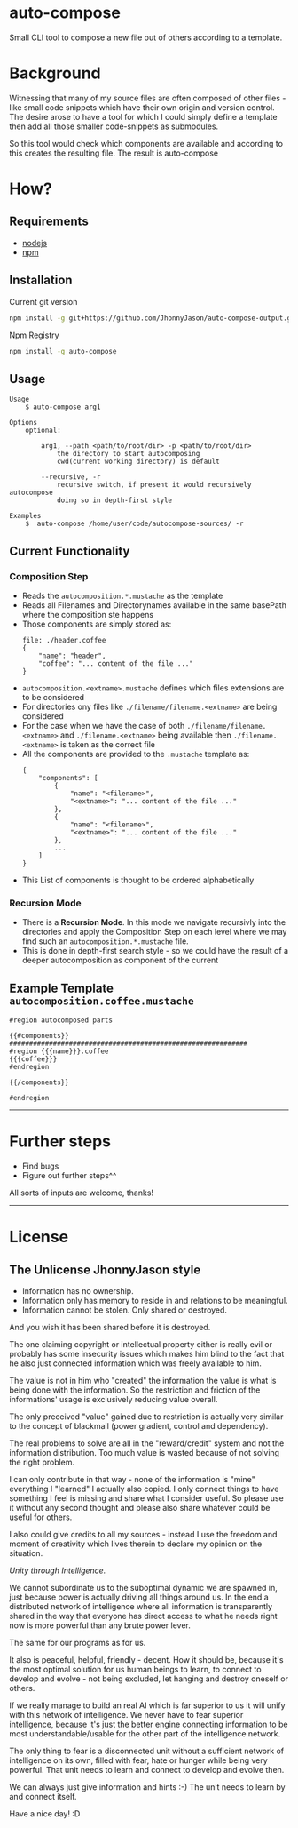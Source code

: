 # auto-compose 
Small CLI tool to compose a new file out of others according to a template.

# Background
Witnessing that many of my source files are often composed of other files - like small code snippets which have their own origin and version control. The desire arose to have a tool for which I could simply define a template then add all those smaller code-snippets as submodules. 

So this tool would check which components are available and according to this creates the resulting file. The result is auto-compose

# How?
Requirements
------------
- [nodejs](https://nodejs.org/en/)
- [npm](https://www.npmjs.com/)

Installation
------------

Current git version
```sh
npm install -g git+https://github.com/JhonnyJason/auto-compose-output.git
```

Npm Registry
```sh
npm install -g auto-compose
```

Usage
-----
```
Usage
    $ auto-compose arg1

Options
    optional:

        arg1, --path <path/to/root/dir> -p <path/to/root/dir>
            the directory to start autocomposing
            cwd(current working directory) is default
        
        --recursive, -r
            recursive switch, if present it would recursively autocompose
            doing so in depth-first style 
        
Examples
    $  auto-compose /home/user/code/autocompose-sources/ -r

```

Current Functionality
---------------------
### **Composition Step**
- Reads the `autocomposition.*.mustache` as the template
- Reads all Filenames and Directorynames available in the same basePath where the composition ste happens
- Those components are simply stored as: 
    ```
    file: ./header.coffee
    {
        "name": "header",
        "coffee": "... content of the file ..."
    }
    ```
- `autocomposition.<extname>.mustache` defines which files extensions are to be considered
- For directories ony files like `./filename/filename.<extname>` are being considered
- For the case when we have the case of both `./filename/filename.<extname>` and `./filename.<extname>` being available then `./filename.<extname>` is taken as the correct file
- All the components are provided to the `.mustache` template as:
    ```
    {
        "components": [
            {
                "name": "<filename>",
                "<extname>": "... content of the file ..."
            },
            {
                "name": "<filename>",
                "<extname>": "... content of the file ..."
            },
            ...       
        ]
    }
    ```
- This List of components is thought to be ordered alphabetically

### Recursion Mode

- There is a **Recursion Mode**. In this mode we navigate recursivly into the directories and apply the Composition Step on each level where we may find such an `autocomposition.*.mustache` file.
- This is done in depth-first search style - so we could have the result of a deeper autocomposition as component of the current

Example Template `autocomposition.coffee.mustache`
---
```
#region autocomposed parts

{{#components}}
############################################################
#region {{{name}}}.coffee
{{{coffee}}}
#endregion

{{/components}}

#endregion
```

---

# Further steps

- Find bugs
- Figure out further steps^^


All sorts of inputs are welcome, thanks!

---

# License

## The Unlicense JhonnyJason style

- Information has no ownership.
- Information only has memory to reside in and relations to be meaningful.
- Information cannot be stolen. Only shared or destroyed.

And you wish it has been shared before it is destroyed.

The one claiming copyright or intellectual property either is really evil or probably has some insecurity issues which makes him blind to the fact that he also just connected information which was freely available to him.

The value is not in him who "created" the information the value is what is being done with the information.
So the restriction and friction of the informations' usage is exclusively reducing value overall.

The only preceived "value" gained due to restriction is actually very similar to the concept of blackmail (power gradient, control and dependency).

The real problems to solve are all in the "reward/credit" system and not the information distribution. Too much value is wasted because of not solving the right problem.

I can only contribute in that way - none of the information is "mine" everything I "learned" I actually also copied.
I only connect things to have something I feel is missing and share what I consider useful. So please use it without any second thought and please also share whatever could be useful for others. 

I also could give credits to all my sources - instead I use the freedom and moment of creativity which lives therein to declare my opinion on the situation. 

*Unity through Intelligence.*

We cannot subordinate us to the suboptimal dynamic we are spawned in, just because power is actually driving all things around us.
In the end a distributed network of intelligence where all information is transparently shared in the way that everyone has direct access to what he needs right now is more powerful than any brute power lever.

The same for our programs as for us.

It also is peaceful, helpful, friendly - decent. How it should be, because it's the most optimal solution for us human beings to learn, to connect to develop and evolve - not being excluded, let hanging and destroy oneself or others.

If we really manage to build an real AI which is far superior to us it will unify with this network of intelligence.
We never have to fear superior intelligence, because it's just the better engine connecting information to be most understandable/usable for the other part of the intelligence network.

The only thing to fear is a disconnected unit without a sufficient network of intelligence on its own, filled with fear, hate or hunger while being very powerful. That unit needs to learn and connect to develop and evolve then.

We can always just give information and hints :-) The unit needs to learn by and connect itself.

Have a nice day! :D